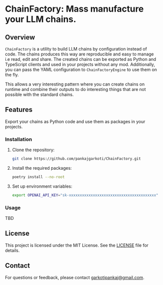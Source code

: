 # ChainFactory: Mass manufacture your LLM chains.

## Overview

`ChainFactory` is a utility to build LLM chains by configuration instead of code. The chains produces this way are reproducible and easy to manage i.e read, edit and share. The created chains can be exported as Python and TypeScript clients and used in your projects without any mod. Additionally, you can pass the YAML configuration to `ChainFactoryEngine` to use them on the fly.

This allows a very interesting pattern where you can create chains on runtime and combine their outputs to do interesting things that are not possible with the standard chains.

## Features

Export your chains as Python code and use them as packages in your projects.

### Installation

1. Clone the repository:
   ```bash
   git clone https://github.com/pankajgarkoti/ChainFactory.git
   ```

2. Install the required packages:
   ```bash
   poetry install --no-root
   ```

3. Set up environment variables:
   ```bash
   export OPENAI_API_KEY="sk-xxxxxxxxxxxxxxxxxxxxxxxxxxxxxxxxxxxxxxxx"
   ```

### Usage

TBD

## License

This project is licensed under the MIT License. See the [LICENSE](LICENSE) file for details.

## Contact

For questions or feedback, please contact [garkotipankaj@gmail.com](mailto:garkotipankaj@gmail.com).
